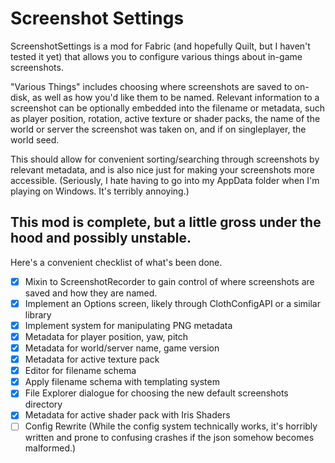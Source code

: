 # Screenshot Settings

ScreenshotSettings is a mod for Fabric (and hopefully Quilt, but I haven't tested it yet) that allows you to configure
various things about in-game screenshots.

"Various Things" includes choosing where screenshots are saved to on-disk, as well as how you'd like them to be named.
Relevant information to a screenshot can be optionally embedded into the filename or metadata, such as player position,
rotation, active texture or shader packs, the name of the world or server the screenshot was taken on, and if on
singleplayer, the world seed.

This should allow for convenient sorting/searching through screenshots by relevant metadata, and is also nice just for
making your screenshots more accessible. (Seriously, I hate having to go into my AppData folder when I'm playing on
Windows. It's terribly annoying.)

## This mod is complete, but a little gross under the hood and possibly unstable.
Here's a convenient checklist of what's been done.

- [x] Mixin to ScreenshotRecorder to gain control of where screenshots are saved and how they are named.
- [x] Implement an Options screen, likely through ClothConfigAPI or a similar library
- [x] Implement system for manipulating PNG metadata
- [x] Metadata for player position, yaw, pitch
- [x] Metadata for world/server name, game version
- [x] Metadata for active texture pack
- [x] Editor for filename schema
- [x] Apply filename schema with templating system
- [x] File Explorer dialogue for choosing the new default screenshots directory
- [x] Metadata for active shader pack with Iris Shaders
- [ ] Config Rewrite (While the config system technically works, it's horribly written and prone to confusing crashes if the json somehow becomes malformed.)